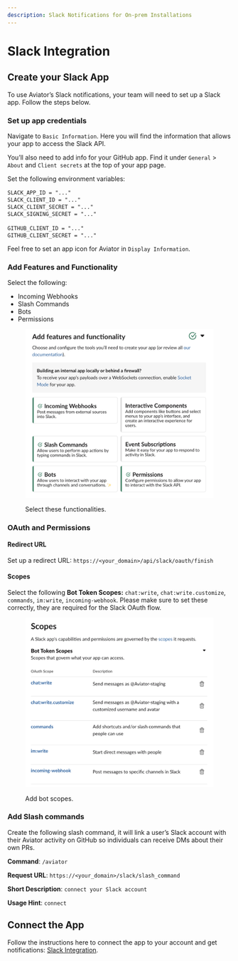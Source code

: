 ```yaml
---
description: Slack Notifications for On-prem Installations
---
```


# Slack Integration

## Create your Slack App

To use Aviator’s Slack notifications, your team will need to set up a Slack app. Follow the steps below.

### Set up app credentials

Navigate to `Basic Information`. Here you will find the information that allows your app to access the Slack API.

You’ll also need to add info for your GitHub app. Find it under `General` > `About` and `Client secrets` at the top of your app page.

Set the following environment variables:

```
SLACK_APP_ID = "..."
SLACK_CLIENT_ID = "..."
SLACK_CLIENT_SECRET = "..."
SLACK_SIGNING_SECRET = "..."

GITHUB_CLIENT_ID = "..."
GITHUB_CLIENT_SECRET = "..."
```

Feel free to set an app icon for Aviator in `Display Information`.

### Add Features and Functionality

Select the following:

* Incoming Webhooks
* Slash Commands
* Bots
* Permissions

<figure><img src="../../.gitbook/assets/Screen Shot 2022-10-25 at 5.23.46 PM.png" alt=""><figcaption><p>Select these functionalities.</p></figcaption></figure>

### OAuth and Permissions

#### Redirect URL

Set up a redirect URL: `https://<your_domain>/api/slack/oauth/finish`

#### Scopes

Select the following **Bot Token Scopes:** `chat:write`, `chat:write.customize`, `commands`, `im:write`, `incoming-webhook`. Please make sure to set these correctly, they are required for the Slack OAuth flow.

<figure><img src="../../.gitbook/assets/Screen Shot 2022-10-25 at 6.41.06 PM.png" alt=""><figcaption><p>Add bot scopes.</p></figcaption></figure>

### Add Slash commands

Create the following slash command, it will link a user’s Slack account with their Aviator activity on GitHub so individuals can receive DMs about their own PRs.

**Command**: `/aviator`

**Request URL**: `https://<your_domain>/slack/slash_command`

**Short Description**: `connect your Slack account`

**Usage Hint**: `connect`

## Connect the App

Follow the instructions here to connect the app to your account and get notifications: [Slack Integration](../slack-integration.md).
